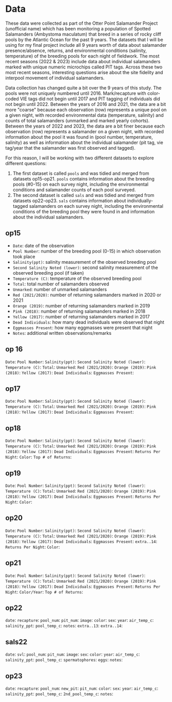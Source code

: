 # Data

These data were collected as part of the Otter Point Salamander Project (unofficial name) which has been monitoring a population of Spotted Salamanders (Ambystoma maculatum) that breed in a series of rocky cliff pools by the Atlantic Ocean for the past 9 years. The datasets that I will be using for my final project include all 9 years worth of data about salamander presence/absence, returns, and environmental conditions (salinity, temperature) of the breeding pools for each night of fieldwork. The most recent seasons (2022 & 2023) include data about individual salamanders marked with unique numeric microchips called PIT tags. Across these two most recent seasons, interesting questions arise about the site fidelity and interpool movement of individual salamanders. 

Data collection has changed quite a bit over the 9 years of this study. The pools were not uniquely numbered until 2016. Mark/recapture with color-coded VIE tags did not begin until 2017 and PIT tagging of individuals did not begin until 2022. Between the years of 2016 and 2021, the data are a bit more "coarse" because each observation (row) represents a unique pool on a given night, with recorded environmental data (temperature, salinity) and counts of total salamanders (unmarked and marked yearly cohorts). Between the years of 2022 and 2023, the data are a bit finer because each observation (row) represents a salamander on a given night, with recorded information about the pool it was found in (pool number, temperature, salinity) as well as information about the individual salamander (pit tag, vie tag/year that the salamander was first observed and tagged). 

For this reason, I will be working with two different datasets to explore different questions:
1) The first dataset is called `pools` and was tidied and merged from datasets op15-op21. 
`pools` contains information about the breeding pools (#0-15) on each survey night, including the environmental conditions and salamander counts of each pool surveyed. 
2) The second dataset is called `sals` and was tidied and merged from datasets op22-op23.
`sals` contains information about individually-tagged salamanders on each survey night, including the environmental conditions of the breeding pool they were found in and information about the individual salamanders. 

## op15
- `Date`: date of the observation
- `Pool Number`: number of the breeding pool (0-15) in which observation took place
- `Salinity(ppt)`: salinity measurement of the observed breeding pool
- `Second Salinity Noted (lower)`: second salinity measurement of the observed breeding pool (if taken)
- `Temperature (C)`: temperature of the observed breeding pool
- `Total`: total number of salamanders observed
- `Unmarked`: number of unmarked salamanders
- `Red (2021/2020)`: number of returning salamanders marked in 2020 or 2021
- `Orange (2019)`: number of returning salamanders marked in 2019
- `Pink (2018)`: number of returning salamanders marked in 2018
- `Yellow (2017)`: number of returning salamanders marked in 2017
- `Dead Individuals`: how many dead individuals were observed that night
- `Eggmasses Present`: how many eggmasses were present that night
- `Notes`: additional written observations/remarks

## op 16
`Date`:
`Pool Number`:
`Salinity(ppt)`:
`Second Salinity Noted (lower)`:
`Temperature (C)`:
`Total`:
`Unmarked`:
`Red (2021/2020)`:
`Orange (2019)`:
`Pink (2018)`:
`Yellow (2017)`:
`Dead Individuals`:
`Eggmasses Present`:

## op17
`Date`:
`Pool Number`:
`Salinity(ppt)`:
`Second Salinity Noted (lower)`:
`Temperature (C)`:
`Total`:
`Unmarked`:
`Red (2021/2020)`:
`Orange (2019)`:
`Pink (2018)`:
`Yellow (2017)`:
`Dead Individuals`:
`Eggmasses Present`:

## op18
`Date`:
`Pool Number`:
`Salinity(ppt)`:
`Second Salinity Noted (lower)`:
`Temperature (C)`:
`Total`:
`Unmarked`:
`Red (2021/2020)`:
`Orange (2019)`:
`Pink (2018)`:
`Yellow (2017)`:
`Dead Individuals`:
`Eggmasses Present`:
`Returns Per Night`:
`Color`:
`Top # of Returns`:

## op19
`Date`:
`Pool Number`:
`Salinity(ppt)`:
`Second Salinity Noted (lower)`:
`Temperature (C)`:
`Total`:
`Unmarked`:
`Red (2021/2020)`:
`Orange (2019)`:
`Pink (2018)`:
`Yellow (2017)`:
`Dead Individuals`:
`Eggmasses Present`:
`Returns Per Night`:
`Color`:

## op20
`Date`:
`Pool Number`:
`Salinity(ppt)`:
`Second Salinity Noted (lower)`:
`Temperature (C)`:
`Total`:
`Unmarked`:
`Red (2021/2020)`:
`Orange (2019)`:
`Pink (2018)`:
`Yellow (2017)`:
`Dead Individuals`:
`Eggmasses Present`:
`extra..14`:
`Returns Per Night`:
`Color`:

## op21
`Date`:
`Pool Number`:
`Salinity(ppt)`:
`Second Salinity Noted (lower)`:
`Temperature (C)`:
`Total`:
`Unmarked`:
`Red (2021/2020)`:
`Orange (2019)`:
`Pink (2018)`:
`Yellow (2017)`:
`Dead Individuals`:
`Eggmasses Present`:
`Returns Per Night`:
`Color/Year`:
`Top # of Returns`:

## op22
`date`:
`recapture`:
`pool_num`:
`pit_num`:
`image`:
`color`:
`sex`:
`year`:
`air_temp_c`:
`salinity_ppt`:
`pool_temp_c`:
`notes`:
`extra..13`:
`extra..14`:

## sals22
`date`:
`svl`:
`pool_num`:
`pit_num`:
`image`:
`sex`:
`color`:
`year`:
`air_temp_c`:
`salinity_ppt`:
`pool_temp_c`:
`spermatophores`:
`eggs`:
`notes`:

## op23 
`date`:
`recapture`:
`pool_num`:
`new_pit`:
`pit_num`:
`color`:
`sex`:
`year`:
`air_temp_c`:
`salinity_ppt`:
`pool_temp_c`:
`2nd_pool_temp_c`:
`notes`:
